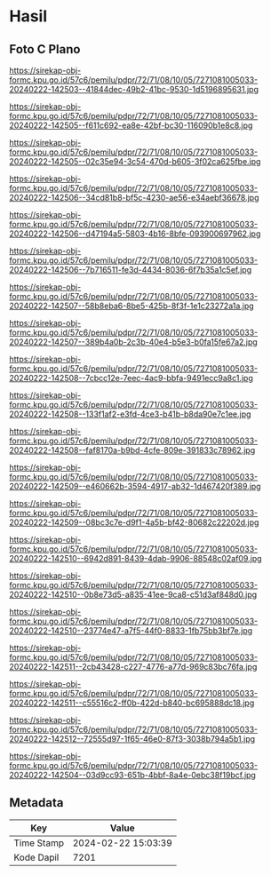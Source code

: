 # Hasil

## Foto C Plano

https://sirekap-obj-formc.kpu.go.id/57c6/pemilu/pdpr/72/71/08/10/05/7271081005033-20240222-142503--41844dec-49b2-41bc-9530-1d5196895631.jpg

https://sirekap-obj-formc.kpu.go.id/57c6/pemilu/pdpr/72/71/08/10/05/7271081005033-20240222-142505--f611c692-ea8e-42bf-bc30-116090b1e8c8.jpg

https://sirekap-obj-formc.kpu.go.id/57c6/pemilu/pdpr/72/71/08/10/05/7271081005033-20240222-142505--02c35e94-3c54-470d-b605-3f02ca625fbe.jpg

https://sirekap-obj-formc.kpu.go.id/57c6/pemilu/pdpr/72/71/08/10/05/7271081005033-20240222-142506--34cd81b8-bf5c-4230-ae56-e34aebf36678.jpg

https://sirekap-obj-formc.kpu.go.id/57c6/pemilu/pdpr/72/71/08/10/05/7271081005033-20240222-142506--d47194a5-5803-4b16-8bfe-093900697962.jpg

https://sirekap-obj-formc.kpu.go.id/57c6/pemilu/pdpr/72/71/08/10/05/7271081005033-20240222-142506--7b716511-fe3d-4434-8036-6f7b35a1c5ef.jpg

https://sirekap-obj-formc.kpu.go.id/57c6/pemilu/pdpr/72/71/08/10/05/7271081005033-20240222-142507--58b8eba6-8be5-425b-8f3f-1e1c23272a1a.jpg

https://sirekap-obj-formc.kpu.go.id/57c6/pemilu/pdpr/72/71/08/10/05/7271081005033-20240222-142507--389b4a0b-2c3b-40e4-b5e3-b0fa15fe67a2.jpg

https://sirekap-obj-formc.kpu.go.id/57c6/pemilu/pdpr/72/71/08/10/05/7271081005033-20240222-142508--7cbcc12e-7eec-4ac9-bbfa-9491ecc9a8c1.jpg

https://sirekap-obj-formc.kpu.go.id/57c6/pemilu/pdpr/72/71/08/10/05/7271081005033-20240222-142508--133f1af2-e3fd-4ce3-b41b-b8da90e7c1ee.jpg

https://sirekap-obj-formc.kpu.go.id/57c6/pemilu/pdpr/72/71/08/10/05/7271081005033-20240222-142508--faf8170a-b9bd-4cfe-809e-391833c78962.jpg

https://sirekap-obj-formc.kpu.go.id/57c6/pemilu/pdpr/72/71/08/10/05/7271081005033-20240222-142509--e460662b-3594-4917-ab32-1d467420f389.jpg

https://sirekap-obj-formc.kpu.go.id/57c6/pemilu/pdpr/72/71/08/10/05/7271081005033-20240222-142509--08bc3c7e-d9f1-4a5b-bf42-80682c22202d.jpg

https://sirekap-obj-formc.kpu.go.id/57c6/pemilu/pdpr/72/71/08/10/05/7271081005033-20240222-142510--6942d891-8439-4dab-9906-88548c02af09.jpg

https://sirekap-obj-formc.kpu.go.id/57c6/pemilu/pdpr/72/71/08/10/05/7271081005033-20240222-142510--0b8e73d5-a835-41ee-9ca8-c51d3af848d0.jpg

https://sirekap-obj-formc.kpu.go.id/57c6/pemilu/pdpr/72/71/08/10/05/7271081005033-20240222-142510--23774e47-a7f5-44f0-8833-1fb75bb3bf7e.jpg

https://sirekap-obj-formc.kpu.go.id/57c6/pemilu/pdpr/72/71/08/10/05/7271081005033-20240222-142511--2cb43428-c227-4776-a77d-969c83bc76fa.jpg

https://sirekap-obj-formc.kpu.go.id/57c6/pemilu/pdpr/72/71/08/10/05/7271081005033-20240222-142511--c55516c2-ff0b-422d-b840-bc695888dc18.jpg

https://sirekap-obj-formc.kpu.go.id/57c6/pemilu/pdpr/72/71/08/10/05/7271081005033-20240222-142512--72555d97-1f65-46e0-87f3-3038b794a5b1.jpg

https://sirekap-obj-formc.kpu.go.id/57c6/pemilu/pdpr/72/71/08/10/05/7271081005033-20240222-142504--03d9cc93-651b-4bbf-8a4e-0ebc38f19bcf.jpg


## Metadata

| Key        | Value               |
| ---------- | ------------------- |
| Time Stamp | 2024-02-22 15:03:39 |
| Kode Dapil | 7201                |



